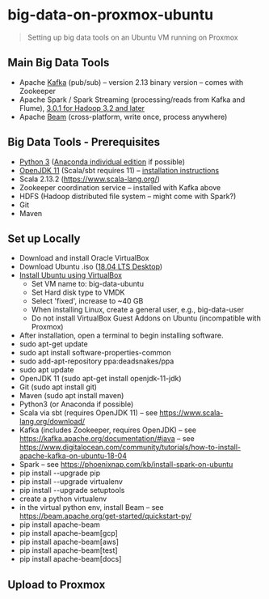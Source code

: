 # big-data-on-proxmox-ubuntu

> Setting up big data tools on an Ubuntu VM running on Proxmox

## Main Big Data Tools

*	Apache [Kafka](https://kafka.apache.org/downloads) (pub/sub) – version 2.13 binary version – comes with Zookeeper
*	Apache Spark / Spark Streaming (processing/reads from Kafka and Flume), [3.0.1 for Hadoop 3.2 and later](https://spark.apache.org/downloads.html)
*	Apache [Beam](https://beam.apache.org/get-started/downloads/) (cross-platform, write once, process anywhere)

## Big Data Tools - Prerequisites

*	[Python 3](https://www.python.org/downloads/) ([Anaconda individual edition](https://www.anaconda.com/products/individual) if possible)
*	[OpenJDK 11](https://jdk.java.net/15/) (Scala/sbt requires 11) – [installation instructions](https://openjdk.java.net/install/)
*	Scala 2.13.2 (https://www.scala-lang.org/)
*	Zookeeper coordination service – installed with Kafka above
*	HDFS (Hadoop distributed file system – might come with Spark?)
*	Git
*	Maven

## Set up Locally

*	Download and install Oracle VirtualBox 
* Download Ubuntu .iso ([18.04 LTS Desktop](https://releases.ubuntu.com/18.04/))
* [Install Ubuntu using VirtualBox](https://itsfoss.com/install-linux-in-virtualbox/)
  * Set VM name to: big-data-ubuntu
  * Set Hard disk type to VMDK
  * Select 'fixed', increase to ~40 GB
  * When installing Linux, create a general user, e.g., big-data-user
  * Do not install VirtualBox Guest Addons on Ubuntu (incompatible with Proxmox)
* After installation, open a terminal to begin installing software.
* sudo apt-get update
*	sudo apt install software-properties-common
*	sudo add-apt-repository ppa:deadsnakes/ppa
*	sudo apt update
*	OpenJDK 11 (sudo apt-get install openjdk-11-jdk)
*	Git  (sudo apt install git)
*	Maven (sudo apt install maven)
*	Python3 (or Anaconda if possible) 
*	Scala via sbt (requires OpenJDK 11) – see https://www.scala-lang.org/download/
*	Kafka (includes Zookeeper, requires OpenJDK) – see https://kafka.apache.org/documentation/#java – see https://www.digitalocean.com/community/tutorials/how-to-install-apache-kafka-on-ubuntu-18-04
*	Spark – see https://phoenixnap.com/kb/install-spark-on-ubuntu
*	pip install --upgrade pip
*	pip install --upgrade virtualenv
*	pip install --upgrade setuptools
*	create a python virtualenv 
*	in the virtual python env, install Beam – see https://beam.apache.org/get-started/quickstart-py/
* pip install apache-beam
* pip install apache-beam[gcp]
* pip install apache-beam[aws]     
* pip install apache-beam[test]     
* pip install apache-beam[docs]   

## Upload to Proxmox

